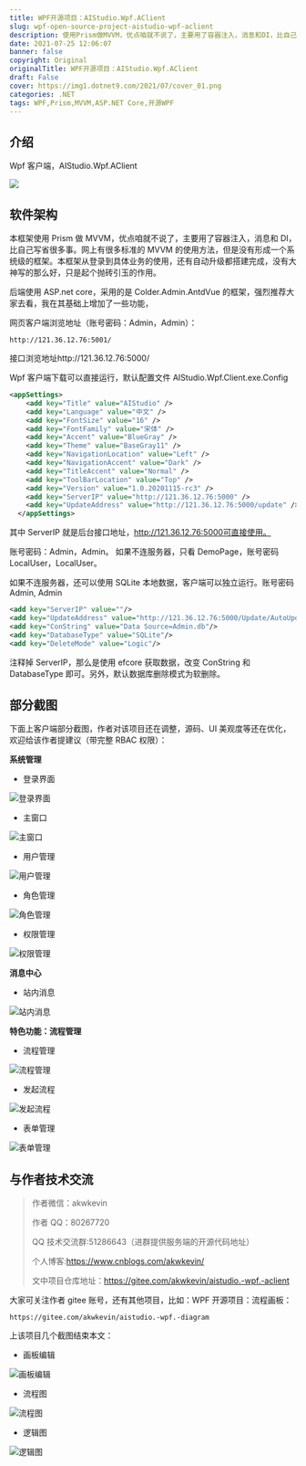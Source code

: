 ```yaml
---
title: WPF开源项目：AIStudio.Wpf.AClient
slug: wpf-open-source-project-aistudio-wpf-aclient
description: 使用Prism做MVVM，优点咱就不说了，主要用了容器注入，消息和DI，比自己写省很多事。网上有很多标准的MVVM的使用方法，但是没有形成一个系统级的框架。本框架从登录到具体业务的使用，还有自动升级都搭建完成
date: 2021-07-25 12:06:07
banner: false
copyright: Original
originalTitle: WPF开源项目：AIStudio.Wpf.AClient
draft: False
cover: https://img1.dotnet9.com/2021/07/cover_01.png
categories: .NET
tags: WPF,Prism,MVVM,ASP.NET Core,开源WPF
---
```


## 介绍

Wpf 客户端，AIStudio.Wpf.AClient

![](https://img1.dotnet9.com/2021/07/0101.png)

## 软件架构

本框架使用 Prism 做 MVVM，优点咱就不说了，主要用了容器注入，消息和 DI，比自己写省很多事。网上有很多标准的 MVVM 的使用方法，但是没有形成一个系统级的框架。本框架从登录到具体业务的使用，还有自动升级都搭建完成，没有大神写的那么好，只是起个抛砖引玉的作用。

后端使用 ASP.net core，采用的是 Colder.Admin.AntdVue 的框架，强烈推荐大家去看，我在其基础上增加了一些功能，

网页客户端浏览地址（账号密码：Admin，Admin）：

```shell
http://121.36.12.76:5001/
```

接口浏览地址http://121.36.12.76:5000/

Wpf 客户端下载可以直接运行，默认配置文件 AIStudio.Wpf.Client.exe.Config

```xml
<appSettings>
    <add key="Title" value="AIStudio" />
    <add key="Language" value="中文" />
    <add key="FontSize" value="16" />
    <add key="FontFamily" value="宋体" />
    <add key="Accent" value="BlueGray" />
    <add key="Theme" value="BaseGray11" />
    <add key="NavigationLocation" value="Left" />
    <add key="NavigationAccent" value="Dark" />
    <add key="TitleAccent" value="Normal" />
    <add key="ToolBarLocation" value="Top" />
    <add key="Version" value="1.0.20201115-rc3" />
    <add key="ServerIP" value="http://121.36.12.76:5000" />
    <add key="UpdateAddress" value="http://121.36.12.76:5000/update" />
  </appSettings>
```

其中 ServerIP 就是后台接口地址，http://121.36.12.76:5000可直接使用。

账号密码：Admin，Admin。
如果不连服务器，只看 DemoPage，账号密码 LocalUser，LocalUser。

如果不连服务器，还可以使用 SQLite 本地数据，客户端可以独立运行。账号密码 Admin, Admin

```xml
<add key="ServerIP" value=""/>
<add key="UpdateAddress" value="http://121.36.12.76:5000/Update/AutoUpdater.xml"/>
<add key="ConString" value="Data Source=Admin.db"/>
<add key="DatabaseType" value="SQLite"/>
<add key="DeleteMode" value="Logic"/>
```

注释掉 ServerIP，那么是使用 efcore 获取数据，改变 ConString 和 DatabaseType 即可。另外，默认数据库删除模式为软删除。

## 部分截图

下面上客户端部分截图，作者对该项目还在调整，源码、UI 美观度等还在优化，欢迎给该作者提建议（带完整 RBAC 权限）：

**系统管理**

- 登录界面

![登录界面](https://img1.dotnet9.com/2021/07/0102.png)

- 主窗口

![主窗口](https://img1.dotnet9.com/2021/07/0103.png)

- 用户管理

![用户管理](https://img1.dotnet9.com/2021/07/0104.gif)

- 角色管理

![角色管理](https://img1.dotnet9.com/2021/07/0105.gif)

- 权限管理

![权限管理](https://img1.dotnet9.com/2021/07/0106.gif)

**消息中心**

- 站内消息

![站内消息](https://img1.dotnet9.com/2021/07/0107.gif)

**特色功能：流程管理**

- 流程管理

![流程管理](https://img1.dotnet9.com/2021/07/0108.gif)

- 发起流程

![发起流程](https://img1.dotnet9.com/2021/07/0109.gif)

- 表单管理

![表单管理](https://img1.dotnet9.com/2021/07/0110.gif)

## 与作者技术交流

> 作者微信：akwkevin
>
> 作者 QQ：80267720
>
> QQ 技术交流群:51286643（进群提供服务端的开源代码地址）
>
> 个人博客:https://www.cnblogs.com/akwkevin/
>
> 文中项目仓库地址：https://gitee.com/akwkevin/aistudio.-wpf.-aclient

大家可关注作者 gitee 账号，还有其他项目，比如：WPF 开源项目：流程画板：

```shell
https://gitee.com/akwkevin/aistudio.-wpf.-diagram
```

上该项目几个截图结束本文：

- 画板编辑

![画板编辑](https://img1.dotnet9.com/2021/07/0111.png)

- 流程图

![流程图](https://img1.dotnet9.com/2021/07/0112.png)

- 逻辑图

![逻辑图](https://img1.dotnet9.com/2021/07/0113.png)
